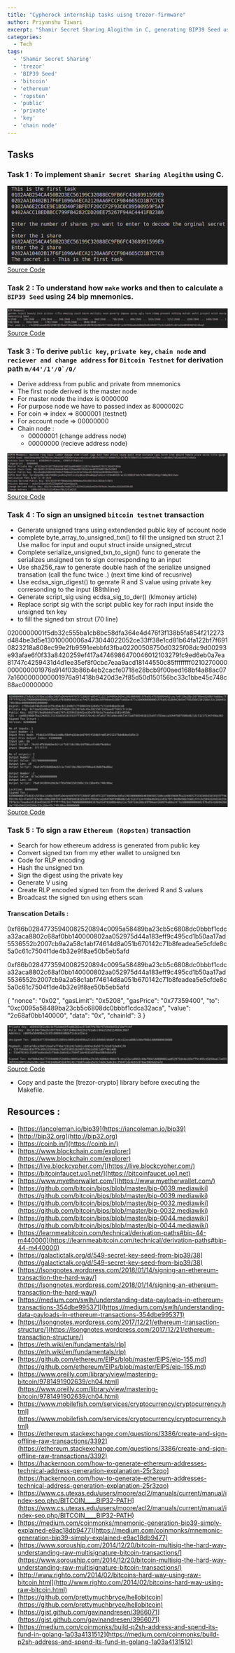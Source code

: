 ```yaml
---
title: "Cypherock internship tasks uisng trezor-firmware"
author: Priyanshu Tiwari
excerpt: "Shamir Secret Sharing Alogithm in C, generating BIP39 Seed using 24 bip mnemonics, To derive public key, private key, chain node and reciever and change address for Bitcoin Testnet, To sign an unsigned bitcoin testnet transaction. To sign a raw Ethereum (Ropsten) transaction."
categories:
  - Tech
tags:
  - 'Shamir Secret Sharing'
  - 'trezor'
  - 'BIP39 Seed'
  - 'bitcoin'
  - 'ethereum'
  - 'ropsten'
  - 'public'
  - 'private'
  - 'key'
  - 'chain node'
---
```


## Tasks

### Task 1 : To implement ``Shamir Secret Sharing Alogithm`` using C.

![task 1](https://github.com/ahampriyanshu/meta/blob/main/intern/1.png?raw=true)
[Source Code](https://github.com/ahampriyanshu/trying-something-new/tree/master/intern/crypto/task1)

### Task 2 : To understand how ``make`` works and then to calculate a ``BIP39 Seed`` using 24 bip mnemonics.

![task 2](https://github.com/ahampriyanshu/meta/blob/main/intern/2.png?raw=true)
[Source Code](https://github.com/ahampriyanshu/trying-something-new/tree/master/intern/crypto/task2)

### Task 3 : To derive ``public key``, ``private key``, ``chain node`` and ``reciever and change address`` for ``Bitcoin Testnet`` for derivation path ``m/44'/1'/0`/0/``

* Derive address from public and private from mnemonics
* The first node derived is the master node
* For master node the index is 0000000 
* For purpose node we have to passed index as 8000002C
* For coin => index => 8000001 (testnet)
* For account node => 00000000
* Chain node :
  - 00000001 (change address node)
  - 00000000 (recieve address node)

![task 3](https://github.com/ahampriyanshu/meta/blob/main/intern/3.png?raw=true)
[Source Code](https://github.com/ahampriyanshu/trying-something-new/tree/master/intern/crypto/task3)

### Task 4 : To sign an unsigned ``bitcoin testnet`` transaction
* Generate unsigned trans using extendended public key of account node
* complete byte_array_to_unsigned_txn() to fill the unsigned txn struct
        2.1 Use malloc for input and ouput struct inside unsigned_strcut
* Complete serialize_unsigned_txn_to_sign() func to generate the serializes unsigned txn to sign corresponding to an input
* Use sha256_raw to generate double hash of the serialize unsigned transation (call the func twice .) (next time kind of recusrive)
* Use ecdsa_sign_digest() to genrate R and S value using private key corresonding to the input (88thline)
* Generate script_sig using ecdsa_sig_to_der() (klmoney article)
* Replace script sig with the script public key for rach input inside the unsigned txn key
* to fill the signed txn strcut (70 line)

0200000001f5db32c555ba1cb8bc58dfa364e4d476f3f138b5fa854f212273d484be3d5e13010000006a473044022052ce33ff38e1cd81b64fa122bf7f6910823218a808ec99e2fb9591eebbfd3fba02200508750d0325f08dc9d00293e93afae6f0f33a8420259ef417a4746986470046012103279fc9ed6eb0a7ea81747c4259431d4d1ee35ef8f0cbc7eaa9acd18144550c85ffffffff0210270000000000001976a914f03b86b4eb2cacfe0718e28bcb9f00aed168bf4a88ac077a1600000000001976a91418b9420d3e7f85d50d150156bc33c1bbe45c748c88ac00000000

![task 4](https://github.com/ahampriyanshu/meta/blob/main/intern/4.png?raw=true)
[Source Code](https://github.com/ahampriyanshu/trying-something-new/tree/master/intern/crypto/task4)

### Task 5 : To sign a raw ``Ethereum (Ropsten)`` transaction 
* Search for how ethereum address is generated from public key
* Convert signed txn from my ether wallet to unsigned txn
* Code for RLP encoding
* Hash the unsigned txn 
* Sign the digest using the private key
* Generate V using
* Create RLP encoded signed txn from the derived R and S values
* Broadcast the signed txn using ethers scan

#### Transcation Details : 
0xf86b02847735940082520894c0095a58489ba23cb5c6808dc0bbbf1cdca32aca8802c68af0bb140000802aa052975d44a183eff9c495cd1b50aa17ad5536552b2007cb9a2a58c1abf74614d8a051b670142c71b8feadea5e5cfde8c5a0c61c7504f1de4b32e9f8ae50b5eb5afd

0xf86b02847735940082520894c0095a58489ba23cb5c6808dc0bbbf1cdca32aca8802c68af0bb140000802aa052975d44a183eff9c495cd1b50aa17ad5536552b2007cb9a2a58c1abf74614d8a051b670142c71b8feadea5e5cfde8c5a0c61c7504f1de4b32e9f8ae50b5eb5afd


{ "nonce": "0x02", "gasLimit": "0x5208", "gasPrice": "0x77359400", "to": "0xc0095a58489ba23cb5c6808dc0bbbf1cdca32aca", "value": "2c68af0bb140000", "data": "0x", "chainId": 3 }

![task 5](https://github.com/ahampriyanshu/meta/blob/main/intern/5.png?raw=true)
[Source Code](https://github.com/ahampriyanshu/trying-something-new/tree/master/intern/crypto/task5)

* Copy and paste the [trezor-crypto] library before executing the Makefile.

## Resources : 
* [https://iancoleman.io/bip39](https://iancoleman.io/bip39)
* [http://bip32.org](http://bip32.org)
* [https://coinb.in/](https://coinb.in/)
* [https://www.blockchain.com/explorer](https://www.blockchain.com/explorer)
* [https://live.blockcypher.com/](https://live.blockcypher.com/)
* [https://bitcoinfaucet.uo1.net/](https://bitcoinfaucet.uo1.net)
* [https://www.myetherwallet.com/](https://www.myetherwallet.com/)
* [https://github.com/bitcoin/bips/blob/master/bip-0039.mediawiki](https://github.com/bitcoin/bips/blob/master/bip-0039.mediawiki)
* [https://github.com/bitcoin/bips/blob/master/bip-0032.mediawiki](https://github.com/bitcoin/bips/blob/master/bip-0032.mediawiki)
* [https://github.com/bitcoin/bips/blob/master/bip-0044.mediawiki](https://github.com/bitcoin/bips/blob/master/bip-0044.mediawiki)
* [https://learnmeabitcoin.com/technical/derivation-paths#bip-44-m440000](https://learnmeabitcoin.com/technical/derivation-paths#bip-44-m440000)
* [https://galactictalk.org/d/549-secret-key-seed-from-bip39/38](https://galactictalk.org/d/549-secret-key-seed-from-bip39/38)
* [https://lsongnotes.wordpress.com/2018/01/14/signing-an-ethereum-transaction-the-hard-way/](https://lsongnotes.wordpress.com/2018/01/14/signing-an-ethereum-transaction-the-hard-way/)
* [https://medium.com/swlh/understanding-data-payloads-in-ethereum-transactions-354dbe995371](https://medium.com/swlh/understanding-data-payloads-in-ethereum-transactions-354dbe995371)
* [https://lsongnotes.wordpress.com/2017/12/21/ethereum-transaction-structure/](https://lsongnotes.wordpress.com/2017/12/21/ethereum-transaction-structure/)
* [https://eth.wiki/en/fundamentals/rlp](https://eth.wiki/en/fundamentals/rlp)
* [https://github.com/ethereum/EIPs/blob/master/EIPS/eip-155.md](https://github.com/ethereum/EIPs/blob/master/EIPS/eip-155.md)
* [https://www.oreilly.com/library/view/mastering-bitcoin/9781491902639/ch04.html](https://www.oreilly.com/library/view/mastering-bitcoin/9781491902639/ch04.html)
* [https://www.mobilefish.com/services/cryptocurrency/cryptocurrency.html](https://www.mobilefish.com/services/cryptocurrency/cryptocurrency.html)
* [https://ethereum.stackexchange.com/questions/3386/create-and-sign-offline-raw-transactions/3392](https://ethereum.stackexchange.com/questions/3386/create-and-sign-offline-raw-transactions/3392)
* [https://hackernoon.com/how-to-generate-ethereum-addresses-technical-address-generation-explanation-25r3zqo](https://hackernoon.com/how-to-generate-ethereum-addresses-technical-address-generation-explanation-25r3zqo)
* [https://www.cs.utexas.edu/users/moore/acl2/manuals/current/manual/index-seo.php/BITCOIN____BIP32-PATH](https://www.cs.utexas.edu/users/moore/acl2/manuals/current/manual/index-seo.php/BITCOIN____BIP32-PATH)
* [https://medium.com/coinmonks/mnemonic-generation-bip39-simply-explained-e9ac18db9477](https://medium.com/coinmonks/mnemonic-generation-bip39-simply-explained-e9ac18db9477)
* [https://www.soroushjp.com/2014/12/20/bitcoin-multisig-the-hard-way-understanding-raw-multisignature-bitcoin-transactions/](https://www.soroushjp.com/2014/12/20/bitcoin-multisig-the-hard-way-understanding-raw-multisignature-bitcoin-transactions/)
* [http://www.righto.com/2014/02/bitcoins-hard-way-using-raw-bitcoin.html](http://www.righto.com/2014/02/bitcoins-hard-way-using-raw-bitcoin.html)
* [https://github.com/prettymuchbryce/hellobitcoin](https://github.com/prettymuchbryce/hellobitcoin)
* [https://gist.github.com/gavinandresen/3966071](https://gist.github.com/gavinandresen/3966071)
* [https://medium.com/coinmonks/build-p2sh-address-and-spend-its-fund-in-golang-1a03a4131512](https://medium.com/coinmonks/build-p2sh-address-and-spend-its-fund-in-golang-1a03a4131512)